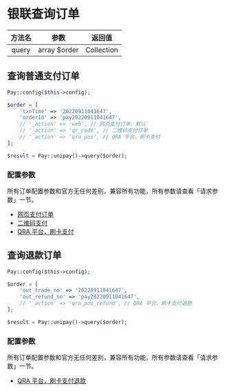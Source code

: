 # 银联查询订单

|  方法名  |      参数      |    返回值     |
|:-----:|:------------:|:----------:|
| query | array $order | Collection |

## 查询普通支付订单

```php
Pay::config($this->config);

$order = [
    'txnTime' => '20220911041647',
    'orderId' => 'pay20220911041647',
    // '_action' => 'web', // 网页支付订单，默认
    // '_action' => 'qr_code', // 二维码支付订单
    // '_action' => 'qra_pos', // QRA 平台，刷卡支付
];

$result = Pay::unipay()->query($order);
```

### 配置参数

所有订单配置参数和官方无任何差别，兼容所有功能，所有参数请查看「请求参数」一节。

- [网页支付订单](https://open.unionpay.com/tjweb/acproduct/APIList?acpAPIId=757&apiservId=448&version=V2.2&bussType=0)
- [二维码支付](https://open.unionpay.com/tjweb/acproduct/APIList?acpAPIId=792&apiservId=468&version=V2.2&bussType=0)
- [QRA 平台，刷卡支付](https://up.95516.com/open/openapi/doc?index_1=2&index_2=1&chapter_1=274&chapter_2=293)

## 查询退款订单

```php
Pay::config($this->config);

$order = [
    'out_trade_no' => '20220911041647',
    'out_refund_no' => 'pay20220911041647',
    // '_action' => 'qra_pos_refund', // QRA 平台，刷卡支付退款
];

$result = Pay::unipay()->query($order);
```

### 配置参数

所有订单配置参数和官方无任何差别，兼容所有功能，所有参数请查看「请求参数」一节。

- [QRA 平台，刷卡支付退款](https://up.95516.com/open/openapi/doc?index_1=2&index_2=1&chapter_1=274&chapter_2=296)
